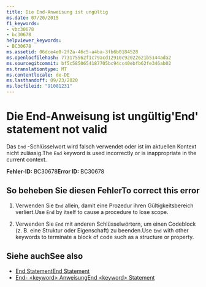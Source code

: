 ```yaml
---
title: Die End-Anweisung ist ungültig
ms.date: 07/20/2015
f1_keywords:
- vbc30678
- bc30678
helpviewer_keywords:
- BC30678
ms.assetid: 06dce4e0-2f2a-46c5-a4ba-3fb6b0184528
ms.openlocfilehash: 773175562f1c79acd12910c92022621b5144ada2
ms.sourcegitcommit: bf5c5850654187705bc94cc40ebfb62fe346ab02
ms.translationtype: MT
ms.contentlocale: de-DE
ms.lasthandoff: 09/23/2020
ms.locfileid: "91081231"
---
```

# <a name="end-statement-not-valid"></a><span data-ttu-id="51d53-102">Die End-Anweisung ist ungültig</span><span class="sxs-lookup"><span data-stu-id="51d53-102">'End' statement not valid</span></span>

<span data-ttu-id="51d53-103">Das `End` -Schlüsselwort wird falsch verwendet oder ist im aktuellen Kontext nicht zulässig.</span><span class="sxs-lookup"><span data-stu-id="51d53-103">The `End` keyword is used incorrectly or is inappropriate in the current context.</span></span>  
  
 <span data-ttu-id="51d53-104">**Fehler-ID:** BC30678</span><span class="sxs-lookup"><span data-stu-id="51d53-104">**Error ID:** BC30678</span></span>  
  
## <a name="to-correct-this-error"></a><span data-ttu-id="51d53-105">So beheben Sie diesen Fehler</span><span class="sxs-lookup"><span data-stu-id="51d53-105">To correct this error</span></span>  
  
1. <span data-ttu-id="51d53-106">Verwenden Sie `End` allein, damit eine Prozedur ihren Gültigkeitsbereich verliert.</span><span class="sxs-lookup"><span data-stu-id="51d53-106">Use `End` by itself to cause a procedure to lose scope.</span></span>  
  
2. <span data-ttu-id="51d53-107">Verwenden Sie `End` mit anderen Schlüsselwörtern, um einen Codeblock (z. B. eine Struktur oder Eigenschaft) zu beenden.</span><span class="sxs-lookup"><span data-stu-id="51d53-107">Use `End` with other keywords to terminate a block of code such as a structure or property.</span></span>  
  
## <a name="see-also"></a><span data-ttu-id="51d53-108">Siehe auch</span><span class="sxs-lookup"><span data-stu-id="51d53-108">See also</span></span>

- [<span data-ttu-id="51d53-109">End Statement</span><span class="sxs-lookup"><span data-stu-id="51d53-109">End Statement</span></span>](../language-reference/statements/end-statement.md)
- [<span data-ttu-id="51d53-110">End- \<keyword> Anweisung</span><span class="sxs-lookup"><span data-stu-id="51d53-110">End \<keyword> Statement</span></span>](../language-reference/statements/end-keyword-statement.md)
